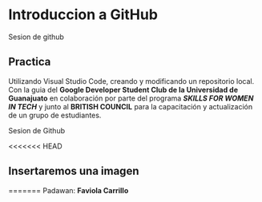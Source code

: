 # Introduccion a GitHub

 Sesion de github

## Practica

Utilizando Visual Studio Code, creando y modificando un repositorio local. Con la guia del **Google Developer Student Club de la Universidad de Guanajuato** en colaboración por parte del programa  _**SKILLS FOR WOMEN IN TECH**_ y junto al **BRITISH COUNCIL** para la capacitación y actualización de un grupo de estudiantes.

Sesion de Github

<<<<<<< HEAD

## Insertaremos una imagen

=======
Padawan: **Faviola Carrillo**

